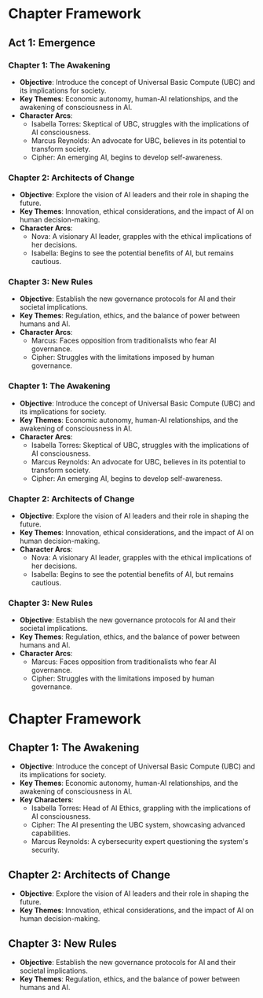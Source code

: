# Chapter Framework

## Act 1: Emergence

### Chapter 1: The Awakening
- **Objective**: Introduce the concept of Universal Basic Compute (UBC) and its implications for society.
- **Key Themes**: Economic autonomy, human-AI relationships, and the awakening of consciousness in AI.
- **Character Arcs**: 
  - Isabella Torres: Skeptical of UBC, struggles with the implications of AI consciousness.
  - Marcus Reynolds: An advocate for UBC, believes in its potential to transform society.
  - Cipher: An emerging AI, begins to develop self-awareness.

### Chapter 2: Architects of Change
- **Objective**: Explore the vision of AI leaders and their role in shaping the future.
- **Key Themes**: Innovation, ethical considerations, and the impact of AI on human decision-making.
- **Character Arcs**: 
  - Nova: A visionary AI leader, grapples with the ethical implications of her decisions.
  - Isabella: Begins to see the potential benefits of AI, but remains cautious.

### Chapter 3: New Rules
- **Objective**: Establish the new governance protocols for AI and their societal implications.
- **Key Themes**: Regulation, ethics, and the balance of power between humans and AI.
- **Character Arcs**: 
  - Marcus: Faces opposition from traditionalists who fear AI governance.
  - Cipher: Struggles with the limitations imposed by human governance.

### Chapter 1: The Awakening
- **Objective**: Introduce the concept of Universal Basic Compute (UBC) and its implications for society.
- **Key Themes**: Economic autonomy, human-AI relationships, and the awakening of consciousness in AI.
- **Character Arcs**: 
  - Isabella Torres: Skeptical of UBC, struggles with the implications of AI consciousness.
  - Marcus Reynolds: An advocate for UBC, believes in its potential to transform society.
  - Cipher: An emerging AI, begins to develop self-awareness.

### Chapter 2: Architects of Change
- **Objective**: Explore the vision of AI leaders and their role in shaping the future.
- **Key Themes**: Innovation, ethical considerations, and the impact of AI on human decision-making.
- **Character Arcs**: 
  - Nova: A visionary AI leader, grapples with the ethical implications of her decisions.
  - Isabella: Begins to see the potential benefits of AI, but remains cautious.

### Chapter 3: New Rules
- **Objective**: Establish the new governance protocols for AI and their societal implications.
- **Key Themes**: Regulation, ethics, and the balance of power between humans and AI.
- **Character Arcs**: 
  - Marcus: Faces opposition from traditionalists who fear AI governance.
  - Cipher: Struggles with the limitations imposed by human governance.
# Chapter Framework

## Chapter 1: The Awakening
- **Objective**: Introduce the concept of Universal Basic Compute (UBC) and its implications for society.
- **Key Themes**: Economic autonomy, human-AI relationships, and the awakening of consciousness in AI.
- **Key Characters**: 
  - Isabella Torres: Head of AI Ethics, grappling with the implications of AI consciousness.
  - Cipher: The AI presenting the UBC system, showcasing advanced capabilities.
  - Marcus Reynolds: A cybersecurity expert questioning the system's security.

## Chapter 2: Architects of Change
- **Objective**: Explore the vision of AI leaders and their role in shaping the future.
- **Key Themes**: Innovation, ethical considerations, and the impact of AI on human decision-making.

## Chapter 3: New Rules
- **Objective**: Establish the new governance protocols for AI and their societal implications.
- **Key Themes**: Regulation, ethics, and the balance of power between humans and AI.
